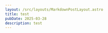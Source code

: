 ```yaml
---
layout: /src/layouts/MarkdownPostLayout.astro
title: test
pubDate: 2025-03-28
description: test
---
```

